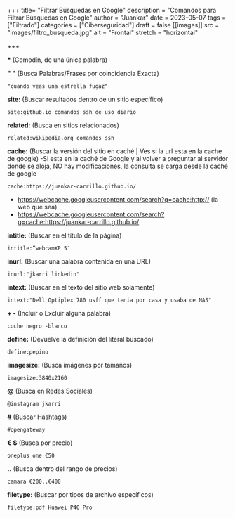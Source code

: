 +++
title= "Filtrar Búsquedas en Google"
description = "Comandos para Filtrar Búsquedas en Google"
author = "Juankar"
date = 2023-05-07
tags = ["Filtrado"]
categories = ["Ciberseguridad"]
draft = false
[[images]]
  src = "images/filtro_busqueda.jpg"
  alt = "Frontal"
  stretch = "horizontal"

+++

**\***      (Comodín, de una única palabra) 



**" "**      (Busca Palabras/Frases por coincidencia Exacta)  

    "cuando veas una estrella fugaz"  



**site:**      (Buscar resultados dentro de un sitio específico)  

    site:github.io comandos ssh de uso diario  



**related:**      (Busca en sitios relacionados)  

    related:wikipedia.org comandos ssh  



**cache:**      (Buscar la versión del sitio en caché | Ves si la url esta en la cache de google) 
-Si esta en la caché de Google y al volver a preguntar al servidor donde se aloja, NO hay modificaciones, la consulta se carga desde la caché de google

    cache:https://juankar-carrillo.github.io/  

- https://webcache.googleusercontent.com/search?q=cache:http://  (la web que sea)
- https://webcache.googleusercontent.com/search?q=cache:https://juankar-carrillo.github.io/



**intitle:**      (Buscar en el título de la página)  

    intitle:”webcamXP 5″  



**inurl:**      (Buscar una palabra contenida en una URL)  

    inurl:"jkarri linkedin"



**intext:**      (Buscar en el texto del sitio web solamente)

    intext:"Dell Optiplex 780 usff que tenia por casa y usaba de NAS"  



**+  -**       (Incluir o Excluir alguna palabra)

    coche negro -blanco



**define:**      (Devuelve la definición del literal buscado)  

    define:pepino  



**imagesize:**      (Busca imágenes por tamaños)  

    imagesize:3840x2160 



**@**      (Busca en Redes Sociales)

    @instagram jkarri



**#**      (Buscar Hashtags)

    #opengateway



**€  $**      (Busca por precio) 

    oneplus one €50 



**..**      (Busca dentro del rango de precios)

    camara €200..€400



**filetype:**      (Buscar por tipos de archivo específicos)  

    filetype:pdf Huawei P40 Pro

